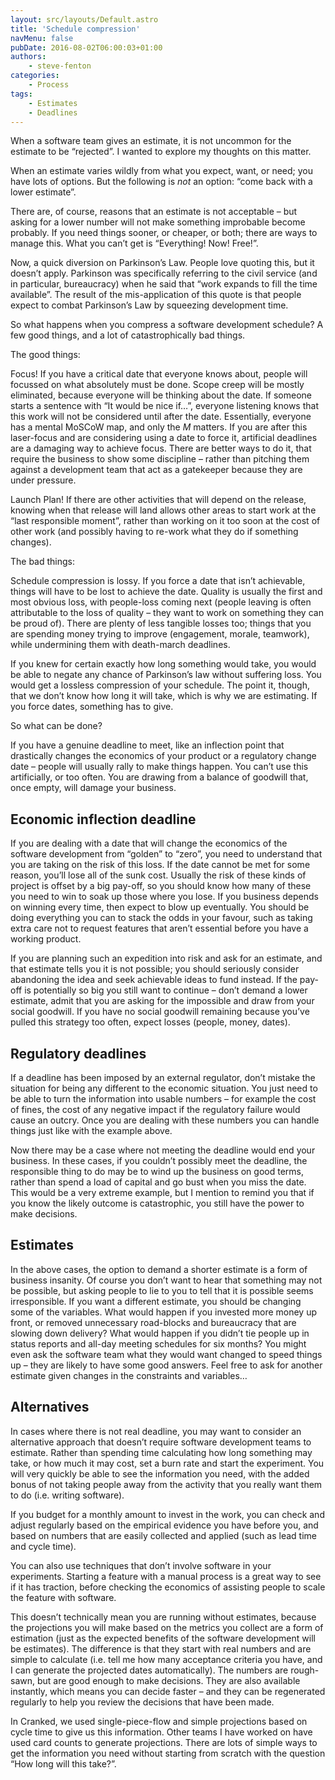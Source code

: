 ```yaml
---
layout: src/layouts/Default.astro
title: 'Schedule compression'
navMenu: false
pubDate: 2016-08-02T06:00:03+01:00
authors:
    - steve-fenton
categories:
    - Process
tags:
    - Estimates
    - Deadlines
---
```


When a software team gives an estimate, it is not uncommon for the estimate to be “rejected”. I wanted to explore my thoughts on this matter.

When an estimate varies wildly from what you expect, want, or need; you have lots of options. But the following is *not* an option: “come back with a lower estimate”.

There are, of course, reasons that an estimate is not acceptable – but asking for a lower number will not make something improbable become probably. If you need things sooner, or cheaper, or both; there are ways to manage this. What you can’t get is “Everything! Now! Free!”.

Now, a quick diversion on Parkinson’s Law. People love quoting this, but it doesn’t apply. Parkinson was specifically referring to the civil service (and in particular, bureaucracy) when he said that “work expands to fill the time available”. The result of the mis-application of this quote is that people expect to combat Parkinson’s Law by squeezing development time.

So what happens when you compress a software development schedule? A few good things, and a lot of catastrophically bad things.

The good things:

Focus! If you have a critical date that everyone knows about, people will focussed on what absolutely must be done. Scope creep will be mostly eliminated, because everyone will be thinking about the date. If someone starts a sentence with “It would be nice if…”, everyone listening knows that this work will not be considered until after the date. Essentially, everyone has a mental MoSCoW map, and only the *M* matters. If you are after this laser-focus and are considering using a date to force it, artificial deadlines are a damaging way to achieve focus. There are better ways to do it, that require the business to show some discipline – rather than pitching them against a development team that act as a gatekeeper because they are under pressure.

Launch Plan! If there are other activities that will depend on the release, knowing when that release will land allows other areas to start work at the “last responsible moment”, rather than working on it too soon at the cost of other work (and possibly having to re-work what they do if something changes).

The bad things:

Schedule compression is lossy. If you force a date that isn’t achievable, things will have to be lost to achieve the date. Quality is usually the first and most obvious loss, with people-loss coming next (people leaving is often attributable to the loss of quality – they want to work on something they can be proud of). There are plenty of less tangible losses too; things that you are spending money trying to improve (engagement, morale, teamwork), while undermining them with death-march deadlines.

If you knew for certain exactly how long something would take, you would be able to negate any chance of Parkinson’s law without suffering loss. You would get a lossless compression of your schedule. The point it, though, that we don’t know how long it will take, which is why we are estimating. If you force dates, something has to give.

So what can be done?

If you have a genuine deadline to meet, like an inflection point that drastically changes the economics of your product or a regulatory change date – people will usually rally to make things happen. You can’t use this artificially, or too often. You are drawing from a balance of goodwill that, once empty, will damage your business.

## Economic inflection deadline

If you are dealing with a date that will change the economics of the software development from “golden” to “zero”, you need to understand that you are taking on the risk of this loss. If the date cannot be met for some reason, you’ll lose all of the sunk cost. Usually the risk of these kinds of project is offset by a big pay-off, so you should know how many of these you need to win to soak up those where you lose. If you business depends on winning every time, then expect to blow up eventually. You should be doing everything you can to stack the odds in your favour, such as taking extra care not to request features that aren’t essential before you have a working product.

If you are planning such an expedition into risk and ask for an estimate, and that estimate tells you it is not possible; you should seriously consider abandoning the idea and seek achievable ideas to fund instead. If the pay-off is potentially so big you still want to continue – don’t demand a lower estimate, admit that you are asking for the impossible and draw from your social goodwill. If you have no social goodwill remaining because you’ve pulled this strategy too often, expect losses (people, money, dates).

## Regulatory deadlines

If a deadline has been imposed by an external regulator, don’t mistake the situation for being any different to the economic situation. You just need to be able to turn the information into usable numbers – for example the cost of fines, the cost of any negative impact if the regulatory failure would cause an outcry. Once you are dealing with these numbers you can handle things just like with the example above.

Now there may be a case where not meeting the deadline would end your business. In these cases, if you couldn’t possibly meet the deadline, the responsible thing to do may be to wind up the business on good terms, rather than spend a load of capital and go bust when you miss the date. This would be a very extreme example, but I mention to remind you that if you know the likely outcome is catastrophic, you still have the power to make decisions.

## Estimates

In the above cases, the option to demand a shorter estimate is a form of business insanity. Of course you don’t want to hear that something may not be possible, but asking people to lie to you to tell that it is possible seems irresponsible. If you want a different estimate, you should be changing some of the variables. What would happen if you invested more money up front, or removed unnecessary road-blocks and bureaucracy that are slowing down delivery? What would happen if you didn’t tie people up in status reports and all-day meeting schedules for six months? You might even ask the software team what they would want changed to speed things up – they are likely to have some good answers. Feel free to ask for another estimate given changes in the constraints and variables…

## Alternatives

In cases where there is not real deadline, you may want to consider an alternative approach that doesn’t require software development teams to estimate. Rather than spending time calculating how long something may take, or how much it may cost, set a burn rate and start the experiment. You will very quickly be able to see the information you need, with the added bonus of not taking people away from the activity that you really want them to do (i.e. writing software).

If you budget for a monthly amount to invest in the work, you can check and adjust regularly based on the empirical evidence you have before you, and based on numbers that are easily collected and applied (such as lead time and cycle time).

You can also use techniques that don’t involve software in your experiments. Starting a feature with a manual process is a great way to see if it has traction, before checking the economics of assisting people to scale the feature with software.

This doesn’t technically mean you are running without estimates, because the projections you will make based on the metrics you collect are a form of estimation (just as the expected benefits of the software development will be estimates). The difference is that they start with real numbers and are simple to calculate (i.e. tell me how many acceptance criteria you have, and I can generate the projected dates automatically). The numbers are rough-sawn, but are good enough to make decisions. They are also available instantly, which means you can decide faster – and they can be regenerated regularly to help you review the decisions that have been made.

In Cranked, we used single-piece-flow and simple projections based on cycle time to give us this information. Other teams I have worked on have used card counts to generate projections. There are lots of simple ways to get the information you need without starting from scratch with the question “How long will this take?”.